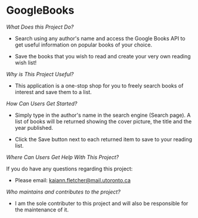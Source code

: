 # GoogleBooks

_What Does this Project Do?_

* Search using any author's name and access the Google Books API to get useful information on popular books of your choice.

* Save the books that you wish to read and create your very own reading wish list!

_Why is This Project Useful?_

* This application is a one-stop shop for you to freely search books of interest and save them to a list.

_How Can Users Get Started?_

* Simply type in the author's name in the search engine (Search page). A list of books will be returned showing the cover picture, the title and the year published. 

* Click the Save button next to each returned item to save to your reading list. 

_Where Can Users Get Help With This Project?_

If you do have any questions regarding this project:
* Please email: kaiann.fletcher@mail.utoronto.ca

_Who maintains and contributes to the project?_

* I am the sole contributer to this project and will also be responsible for the maintenance of it.